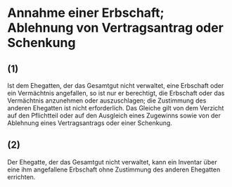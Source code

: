 # Annahme einer Erbschaft; Ablehnung von Vertragsantrag oder Schenkung



## (1)

 Ist dem Ehegatten, der das Gesamtgut nicht verwaltet, eine Erbschaft oder ein Vermächtnis angefallen, so ist nur er berechtigt, die Erbschaft oder das Vermächtnis anzunehmen oder auszuschlagen; die Zustimmung des anderen Ehegatten ist nicht erforderlich. Das Gleiche gilt von dem Verzicht auf den Pflichtteil oder auf den Ausgleich eines Zugewinns sowie von der Ablehnung eines Vertragsantrags oder einer Schenkung.

## (2)

 Der Ehegatte, der das Gesamtgut nicht verwaltet, kann ein Inventar über eine ihm angefallene Erbschaft ohne Zustimmung des anderen Ehegatten errichten. 

